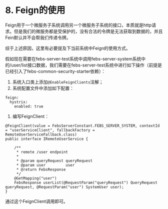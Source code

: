 # 8. Feign的使用

Feign用于一个微服务子系统调用另一个微服务子系统的接口，本质就是http请求。但是我们的微服务都是受保护的，没有合法的令牌是无法获取到数据的，并且Fein默认并不会帮我们传递令牌。

综于上述原因，这里有必要提及下当前系统中Feign的使用方式。

假如现在需要在febs-server-test系统中调用febs-server-system系统中的/user/list接口数据，我们需要在febs-server-test系统中进行如下操作（前提是已经引入了febs-common-security-starter依赖）：

1. 系统入口类上添加`@EnableFeignClients`注解；
2. 系统配置文件中添加如下配置：

```
feign:
  hystrix:
    enabled: true
```

1. 编写FeignClient：

```
@FeignClient(value = FebsServerConstant.FEBS_SERVER_SYSTEM, contextId = "userServiceClient", fallbackFactory = RemoteUserServiceFallback.class)
public interface IRemoteUserService {

    /**
     * remote /user endpoint
     *
     * @param queryRequest queryRequest
     * @param user         user
     * @return FebsResponse
     */
    @GetMapping("user")
    FebsResponse userList(@RequestParam("queryRequest") QueryRequest queryRequest, @RequestParam("user") SystemUser user);
}
```

通过这个FeignClient调用即可。
